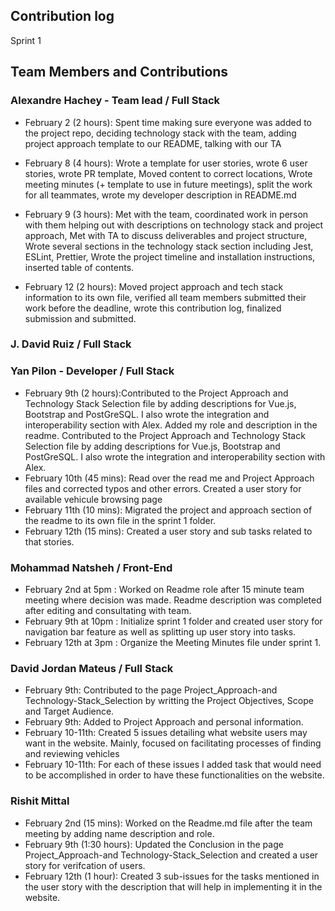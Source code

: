## Contribution log 
Sprint 1

## Team Members and Contributions

### Alexandre Hachey - Team lead / Full Stack
- February 2 (2 hours): Spent time making sure everyone was added to the project repo, deciding technology stack with the team, adding project approach template to our README, talking with our TA

- February 8 (4 hours): Wrote a template for user stories, wrote 6 user stories, wrote PR template, Moved content to correct locations, Wrote meeting minutes (+ template to use in future meetings), split the work for all teammates, wrote my developer description in README.md

- February 9 (3 hours): Met with the team, coordinated work in person with them helping out with descriptions on technology stack and project approach, Met with TA to discuss deliverables and project structure, Wrote several sections in the technology stack section including Jest, ESLint, Prettier, Wrote the project timeline and installation instructions, inserted table of contents.

- February 12 (2 hours): Moved project approach and tech stack information to its own file, verified all team members submitted their work before the deadline, wrote this contribution log, finalized submission and submitted.


### J. David Ruiz / Full Stack



### Yan Pilon - Developer / Full Stack
- February 9th (2 hours):Contributed to the Project Approach and Technology Stack Selection file by adding descriptions for Vue.js, Bootstrap and PostGreSQL. I also wrote     the integration and interoperability section with Alex. Added my role and description in the readme. Contributed to the Project Approach and Technology Stack       Selection file by adding descriptions for Vue.js, Bootstrap and PostGreSQL. I also wrote the integration and interoperability section with Alex.
- February 10th (45 mins): Read over the read me and Project Approach files and corrected typos and other errors. Created a user story for available vehicule browsing page
- February 11th (10 mins): Migrated the project and approach section of the readme to its own file in the sprint 1 folder.
- February 12th (15 mins): Created a user story and sub tasks related to that stories.

### Mohammad Natsheh / Front-End
- February 2nd at 5pm : Worked on Readme role after 15 minute team meeting where decision was made. Readme description was completed after editing and consultating with team.
- February 9th at 10pm : Initialize sprint 1 folder and created user story for navigation bar feature as well as splitting up user story into tasks.
- February 12th at 3pm : Organize the Meeting Minutes file under sprint 1.


### David Jordan Mateus / Full Stack
- February 9th: Contributed to the page Project_Approach-and Technology-Stack_Selection by writting the Project Objectives, Scope and Target Audience. 
- February 9th: Added to Project Approach and personal information.
- February 10-11th: Created 5 issues detailing what website users may want in the website. Mainly, focused on facilitating processes of finding and reviewing vehicles
- February 10-11th: For each of these issues I added task that would need to be accomplished in order to have these functionalities on the website.

### Rishit Mittal
- February 2nd (15 mins): Worked on the Readme.md file after the team meeting by adding name description and role.
- February 9th (1:30 hours): Updated the Conclusion in the page Project_Approach-and Technology-Stack_Selection and created a user story for verifcation of users.
- February 12th (1 hour): Created 3 sub-issues for the tasks mentioned in the user story with the description that will help in implementing it in the website.   


